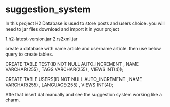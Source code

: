 

# suggestion_system

In this project H2 Database is used to store posts and users choice.
you will need to jar files
download and import it in your project

1.h2-latest-version.jar
2.rs2xml.jar

create a database with name article and username article.
then use below query to create tables.

  CREATE TABLE TEST(ID NOT NULL AUTO_INCREMENT , NAME VARCHAR(255) , TAGS VARCHAR(255) , VIEWS INT(4));
  
  CREATE TABLE USERS(ID NOT NULL AUTO_INCREMENT , NAME VARCHAR(255) , LANGUAGE(255) , VIEWS INT(4));
  
Afte that insert dat manually and see the suggestion system working like a charm.



